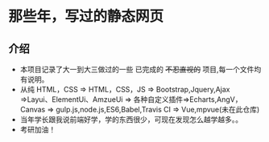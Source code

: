 # 那些年，写过的静态网页

## 介绍

- 本项目记录了大一到大三做过的一些 已完成的 ~~不忍直视的~~ 项目,每一个文件均有说明。
- 从纯 HTML，CSS => HTML，CSS，JS => Bootstrap,Jquery,Ajax =>Layui、ElementUi、AmzueUi => 各种自定义插件=>Echarts,AngV，Canvas => gulp.js,node.js,ES6,Babel,Travis CI => Vue,mpvue(未在此仓库)
- 当年学长跟我说前端好学，学的东西很少，可现在发现怎么越学越多。。
- 考研加油！
